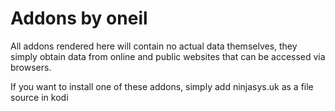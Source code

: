 # Addons by oneil

All addons rendered here will contain no actual data themselves, they simply obtain data from online and public websites that can be accessed via browsers.

If you want to install one of these addons, simply add ninjasys.uk as a file source in kodi
